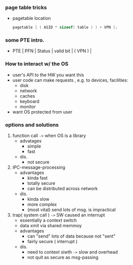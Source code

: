 ### page table tricks
* pagetable location
	```c
	pagetable [ ( ASID * sizeof( table ) ) + VPN ];
	```
### some PTE intro.
* PTE
	| PFN | Status | valid bit | ( VPN ) |

### How to interact w/ the OS
* user's API to the HW
	you want this
* user code can make requests , e.g. to devices, facilities:
	* disk
	* network
	* caches
	* keyboard
	* monitor
* want OS protected from user

### options and solutions
1. function call `->` when OS is a library
	* advatages 
		* simple
		* fast
	* dis.
		* not secure
2. IPC-message-processing
	* advantages
		* kinda fast
		* totally secure
		* can be distributed across network
	* dis.
		* kinda slow
		* more complex
		* (most vital) send lots of msg. is impractical
3. trap( system call ) `->` SW caused an interrupt
	* essentially a context switch
	* data xmit via shared memmoy
	* advantages 
		* can "send" lots of data because not "sent"
		* fairly secure ( interrupt )
	* dis.
		* need to context siwth `->` slow and overhead
		* not quit as secure as msg-passing 

